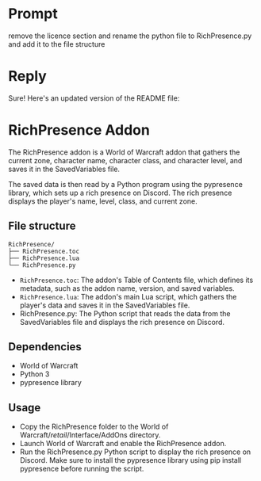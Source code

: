 # Prompt
remove the licence section and rename the python file to RichPresence.py and add it to the file structure
# Reply
Sure! Here's an updated version of the README file:
# RichPresence Addon
The RichPresence addon is a World of Warcraft addon that gathers the current zone, character name, character class, and character level, and saves it in the SavedVariables file.

The saved data is then read by a Python program using the pypresence library, which sets up a rich presence on Discord. The rich presence displays the player's name, level, class, and current zone.
## File structure
```
RichPresence/
├── RichPresence.toc
├── RichPresence.lua
└── RichPresence.py
```
* `RichPresence.toc`: The addon's Table of Contents file, which defines its metadata, such as the addon name, version, and saved variables.
* `RichPresence.lua`: The addon's main Lua script, which gathers the player's data and saves it in the SavedVariables file.
* RichPresence.py: The Python script that reads the data from the SavedVariables file and displays the rich presence on Discord.
## Dependencies
* World of Warcraft
* Python 3
* pypresence library
## Usage
* Copy the RichPresence folder to the World of Warcraft/_retail_/Interface/AddOns directory.
* Launch World of Warcraft and enable the RichPresence addon.
* Run the RichPresence.py Python script to display the rich presence on Discord. Make sure to install the pypresence library using pip install pypresence before running the script.